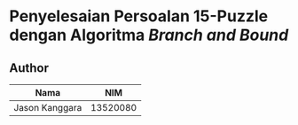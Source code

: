 # Penyelesaian Persoalan 15-Puzzle dengan Algoritma *Branch and Bound*

## Author
Nama | NIM
--- | ---
Jason Kanggara | 13520080
